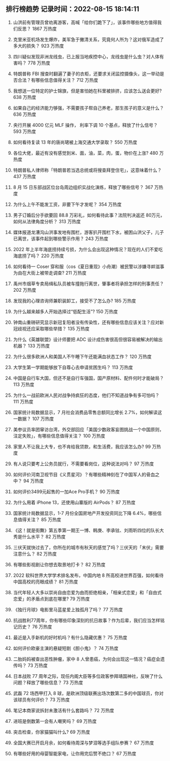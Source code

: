 
## 排行榜趋势 记录时间：2022-08-15 18:14:11
  
  1. 山洪前有管理员曾劝离游客，高喊「给你们跪下了」，该事件哪些地方值得我们反思？ 1867 万热度
    
  2. 克里米亚机场发生爆炸，美军急于撇清关系，究竟何人所为？这对俄军造成了多大的损失？ 923 万热度
    
  3. 四川疑似发现非洲龙线虫，已上报当地疾控中心，龙线虫是什么虫？对人体有害吗？ 778 万热度
    
  4. 特朗普称 FBI 搜查时翻遍了妻子的衣柜，还要求关闭监控摄像头，这一举动是否合法？有哪些信息值得关注？ 712 万热度
    
  5. 我想送一位特定的护士锦旗，但是害怕她在科里被排挤，应该怎么送会更好? 638 万热度
    
  6. 如果自己的经济能力够强，不需要孩子帮自己养老，那生孩子的意义是什么？ 636 万热度
    
  7. 央行开展 4000 亿元 MLF 操作， 利率下调 10 个基点，释放了什么信号？ 593 万热度
    
  8. 如何看待复读 13 年的唐尚珺被上海交通大学录取？ 550 万热度
    
  9. 各位大佬，最近有没有感觉到米、面，油，菜，肉，蛋，物价在上涨? 480 万热度
    
  10. 特朗普私人律师称「特朗普若当选总统或将搜查拜登住宅」，这意味着什么？ 437 万热度
    
  11. 8 月 15 日东部战区位台岛周边组织实战化演练，释放了哪些信号？ 367 万热度
    
  12. 为什么上午不能发工资，非要下午才发呢？ 354 万热度
    
  13. 男子订婚后分手欲要回 88.8 万彩礼，如何看待此事？法院判决返还 80万元，如何从法律角度分析？ 313 万热度
    
  14. 媒体报道龙漕沟山洪事发地有围栏，游客扒开围栏下水，被困山洪父子，儿子已离世，该事件起到哪些警示作用？ 243 万热度
    
  15. 2022 年上半年海底捞持续亏损，为什么会出现这种情况？现在的人们不爱吃海底捞了吗？ 220 万热度
    
  16. 如何看待一 Coser 穿和服（cos《夏日重现》小舟潮）被民警以涉嫌寻衅滋事为由在大街上被带走调查? 211 万热度
    
  17. 禹州市烟草专卖局缉私队员被车撞拖行离世，肇事者将承担怎样的刑事责任？ 202 万热度
    
  18. 发现我的心理咨询师兼职装卸工，接受不了怎么办? 185 万热度
    
  19. 为什么越来越多人开始选择过“低配生活”? 150 万热度
    
  20. 钟南山重磅研究显示新冠复阳者没有传染性，还有哪些信息应该关注？应对新冠歧视还应采取哪些举措？ 135 万热度
    
  21. 为什么《英雄联盟》设计师要把 ADC 设计成伤害很高但很容易被解决的输出机器？ 133 万热度
    
  22. 为什么很多欧洲人和美国人不午睡下午还能满血状态工作？ 120 万热度
    
  23. 大学生第一学期能够放下自尊心去申请贫困生吗？ 113 万热度
    
  24. 中国是自行车大国，但还不是自行车强国，国产原材料、配件何时才能破局？ 113 万热度
    
  25. 为什么一战前欧洲人民对战争持疯狂的态度，他们不知道战争有多可怕吗？ 111 万热度
    
  26. 国家统计局数据显示，7 月社会消费品零售总额同比增长 2.7%，如何解读这一数据？ 107 万热度
    
  27. 美参议员率团窜访台湾，外交部回应「美国少数政客妄图挑战一个中国原则，注定失败」，有哪些信息值得关注？ 100 万热度
    
  28. 家里人不让我上大专，也不肯给我贷款，和生活费，我应该怎么办? 99 万热度
    
  29. 有人说只要考上公务员就行，﻿不需要看岗位，﻿这种说法对吗？ 97 万热度
    
  30. 如何评价河南卫视节目《义贯星河》？有哪些精神刻在了中国军人的骨血之中？ 94 万热度
    
  31. 如何评价3499元起售的一加Ace Pro手机？ 90 万热度
    
  32. 为什么用着 iPhone 13，还使用山寨版的  AirPods？ 87 万热度
    
  33. 国家统计局数据显示，1-7 月份全国房地产开发投资同比下降 6.4%，哪些信息值得关注？ 85 万热度
    
  34. 《这！就是街舞》第五季第一期王一博、韩庚、李承铉、刘雨昕四位的队长大秀是什么水平？ 82 万热度
    
  35. 三伏天就快过去了，你所在的城市有秋天的感觉了吗？三伏天的「末伏」需要注意什么？ 82 万热度
    
  36. 有哪些影视剧让你想去取景地打卡？ 82 万热度
    
  37. 2022 软科世界大学学术排名发布，中国内地 8 所高校进世界百强，如何看待中国高校的亮眼成绩？ 81 万热度
    
  38. 当代年轻人大多以崇尚自由恋爱为由而拒绝相亲，「相亲式恋爱」和「自由式恋爱」的矛盾点到底在哪里? 79 万热度
    
  39. 《独行月球》电影里马蓝星爱上独孤月了吗？ 77 万热度
    
  40. 抗战胜利77周年，你有哪些印象深刻的抗日故事？作为后辈，我们应当怎样铭记历史？ 76 万热度
    
  41. 最近是入手新机的好时机吗？有什么隐藏优惠？ 75 万热度
    
  42. 如何评价欧豪主演的悬疑短剧《胆小鬼》？ 74 万热度
    
  43. 二胎妈妈被查出恶性肿瘤，家中 8 人曾患癌，为何会出现这一情况？癌症会遗传吗？ 73 万热度
    
  44. 日本战败 77 周年之际，现任内阁大臣等多位政客参拜靖国神社，反映了什么问题？释放了哪些信息？ 73 万热度
    
  45. 武磊 72 场西甲打入 8 球，是欧洲顶级联赛出场次数第二多的中国球员，你对该球员有何评价？ 73 万热度
    
  46. 笔记本商家说拆封未激活有什么套路吗？ 72 万热度
    
  47. 进班是倒数第一会有人嘲笑吗？ 69 万热度
    
  48. 突击检查，你家猫猫叫什么? 69 万热度
    
  49. 全国大赛已开启月余，如何看待周深与梦泪等选手组队参赛？ 67 万热度
    
  50. 有哪些好用的母婴智能家电，让你用完后赞不绝口？ 67 万热度
    